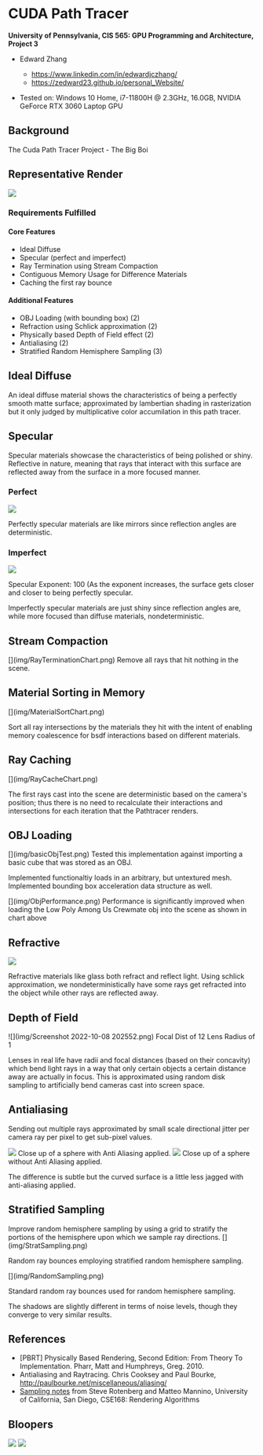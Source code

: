 CUDA Path Tracer
================

**University of Pennsylvania, CIS 565: GPU Programming and Architecture, Project 3**

* Edward Zhang
  * https://www.linkedin.com/in/edwardjczhang/
  * https://zedward23.github.io/personal_Website/
 
* Tested on: Windows 10 Home, i7-11800H @ 2.3GHz, 16.0GB, NVIDIA GeForce RTX 3060 Laptop GPU

## Background
The Cuda Path Tracer Project - The Big Boi

## Representative Render
![](img/amogus.png)

### Requirements Fulfilled
#### Core Features
- Ideal Diffuse
- Specular (perfect and imperfect)
- Ray Termination using Stream Compaction
- Contiguous Memory Usage for Difference Materials
- Caching the first ray bounce
#### Additional Features
- OBJ Loading (with bounding box) (2)
- Refraction using Schlick approximation (2)
- Physically based Depth of Field effect (2)
- Antialiasing (2)
- Stratified Random Hemisphere Sampling (3)

## Ideal Diffuse


An ideal diffuse material shows the characteristics of being a perfectly smooth matte surface; approximated by lambertian shading in rasterization but it only judged by multiplicative color accumilation in this path tracer.
## Specular
Specular materials showcase the characteristics of being polished or shiny. Reflective in nature, meaning that rays that interact with this surface are reflected away from the surface in a more focused manner.

### Perfect
![](img/depthOfField.png)

Perfectly specular materials are like mirrors since reflection angles are deterministic.
### Imperfect
![](img/imperfSpec100ex[.png)

Specular Exponent: 100 (As the exponent increases, the surface gets closer and closer to being perfectly specular.

Imperfectly specular materials are just shiny since reflection angles are, while more focused than diffuse materials, nondeterministic.
## Stream Compaction
\[](img/RayTerminationChart.png)
Remove all rays that hit nothing in the scene.
## Material Sorting in Memory
\[](img/MaterialSortChart.png)

Sort all ray intersections by the materials they hit with the intent of enabling memory coalescence for bsdf interactions based on different materials.
## Ray Caching
\[](img/RayCacheChart.png)

The first rays cast into the scene are deterministic based on the camera's position; thus there is no need to recalculate their interactions and intersections for each iteration that the Pathtracer renders.
## OBJ Loading
\[](img/basicObjTest.png) 
Tested this implementation against importing a basic cube that was stored as an OBJ.

Implemented functionaltiy loads in an arbitrary, but untextured mesh. Implemented bounding box acceleration data structure as well.

\[](img/ObjPerformance.png)
Performance is significantly improved when loading the Low Poly Among Us Crewmate obj into the scene as shown in chart above

## Refractive
![](img/Transmissive.png)

Refractive materials like glass both refract and reflect light. Using schlick approximation, we nondeterministically have some rays get refracted into the object while other rays are reflected away.

## Depth of Field
![](img/Screenshot 2022-10-08 202552.png)
Focal Dist of 12
Lens Radius of 1

Lenses in real life have radii and focal distances (based on their concavity) which bend light rays in a way that only certain objects a certain distance away are actually in focus. This is approximated using random disk sampling to artificially bend cameras cast into screen space.

## Antialiasing

Sending out multiple rays approximated by small scale directional jitter per camera ray per pixel to get sub-pixel values.

![](img/AAClose.png)
Close up of a sphere with Anti Aliasing applied.
![](img/withoutAAClose.png)
Close up of a sphere without Anti Aliasing applied.

The difference is subtle but the curved surface is a little less jagged with anti-aliasing applied.

## Stratified Sampling
Improve random hemisphere sampling by using a grid to stratify the portions of the hemisphere upon which we sample ray directions.
\[](img/StratSampling.png)

Random ray bounces employing stratified random hemisphere sampling.

\[](img/RandomSampling.png)

Standard random ray bounces used for random hemisphere sampling.

The shadows are slightly different in terms of noise levels, though they converge to very similar results.


## References

* [PBRT] Physically Based Rendering, Second Edition: From Theory To Implementation. Pharr, Matt and Humphreys, Greg. 2010.
* Antialiasing and Raytracing. Chris Cooksey and Paul Bourke, http://paulbourke.net/miscellaneous/aliasing/
* [Sampling notes](http://graphics.ucsd.edu/courses/cse168_s14/) from Steve Rotenberg and Matteo Mannino, University of California, San Diego, CSE168: Rendering Algorithms

## Bloopers
![](img/GlassBlooper.png)
![](img/GlassBlooper1.png)
